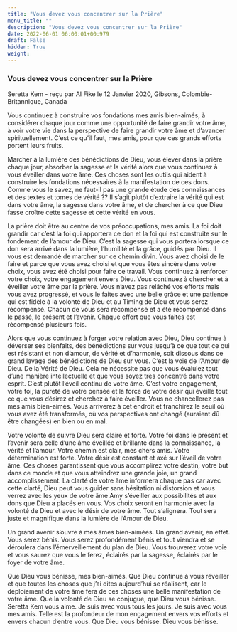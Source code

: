 ```yaml
---
title: "Vous devez vous concentrer sur la Prière"
menu_title: ""
description: "Vous devez vous concentrer sur la Prière"
date: 2022-06-01 06:00:01+00:979
draft: False
hidden: True
weight:
---
```

### Vous devez vous concentrer sur la Prière

Seretta Kem - reçu par Al Fike le 12 Janvier 2020, Gibsons, Colombie-Britannique, Canada

Vous continuez à construire vos fondations mes amis bien-aimés, à considérer chaque jour comme une opportunité de faire grandir votre âme, à voir votre vie dans la perspective de faire grandir votre âme et d’avancer spirituellement. C’est ce qu’il faut, mes amis, pour que ces grands efforts portent leurs fruits.

Marcher à la lumière des bénédictions de Dieu, vous élever dans la prière chaque jour, absorber la sagesse et la vérité alors que vous continuez à vous éveiller dans votre âme. Ces choses sont les outils qui aident à construire les fondations nécessaires à la manifestation de ces dons. Comme vous le savez, ne faut-il pas une grande étude des connaissances et des textes et tomes de vérité ?? Il s’agit plutôt d’extraire la vérité qui est dans votre âme, la sagesse dans votre âme, et de chercher à ce que Dieu fasse croître cette sagesse et cette vérité en vous.

La prière doit être au centre de vos préoccupations, mes amis. La foi doit grandir car c’est la foi qui apportera ce don et la foi qui est construite sur le fondement de l’amour de Dieu. C’est la sagesse qui vous portera lorsque ce don sera arrivé dans la lumière, l’humilité et la grâce, guidés par Dieu. Il vous est demandé de marcher sur ce chemin divin. Vous avez choisi de le faire et parce que vous avez choisi et que vous êtes sincère dans votre choix, vous avez été choisi pour faire ce travail. Vous continuez à renforcer votre choix, votre engagement envers Dieu. Vous continuez à chercher et à éveiller votre âme par la prière. Vous n’avez pas relâché vos efforts mais vous avez progressé, et vous le faites avec une belle grâce et une patience qui est fidèle à la volonté de Dieu et au Timing de Dieu et vous serez récompensé. Chacun de vous sera récompensé et a été récompensé dans le passé, le présent et l’avenir. Chaque effort que vous faites est récompensé plusieurs fois.

Alors que vous continuez à forger votre relation avec Dieu, Dieu continue à déverser ses bienfaits, des bénédictions sur vous jusqu’à ce que tout ce qui est résistant et non d’amour, de vérité et d’harmonie, soit dissous dans ce grand lavage des bénédictions de Dieu sur vous. C’est la voie de l’Amour de Dieu. De la Vérité de Dieu. Cela ne nécessite pas que vous évaluiez tout d’une manière intellectuelle et que vous soyez très concentré dans votre esprit. C’est plutôt l’éveil continu de votre âme. C’est votre engagement, votre foi, la pureté de votre pensée et la force de votre désir qui éveille tout ce que vous désirez et cherchez à faire éveiller. Vous ne chancellerez pas mes amis bien-aimés. Vous arriverez à cet endroit et franchirez le seuil où vous avez été transformés, où vos perspectives ont changé (auraient dû être changées) en bien ou en mal.

Votre volonté de suivre Dieu sera claire et forte. Votre foi dans le présent et l’avenir sera celle d’une âme éveillée et brillante dans la connaissance, la vérité et l’amour. Votre chemin est clair, mes chers amis. Votre détermination est forte. Votre désir est constant et axé sur l’éveil de votre âme. Ces choses garantissent que vous accomplirez votre destin, votre but dans ce monde et que vous atteindrez une grande joie, un grand accomplissement. La clarté de votre âme informera chaque pas car avec cette clarté, Dieu peut vous guider sans hésitation ni distorsion et vous verrez avec les yeux de votre âme Amy s’éveiller aux possibilités et aux dons que Dieu a placés en vous. Vos choix seront en harmonie avec la volonté de Dieu et avec le désir de votre âme. Tout s’alignera. Tout sera juste et magnifique dans la lumière de l’Amour de Dieu.

Un grand avenir s’ouvre à mes âmes bien-aimées. Un grand avenir, en effet. Vous serez bénis. Vous serez profondément bénis et tout viendra et se déroulera dans l’émerveillement du plan de Dieu. Vous trouverez votre voie et vous saurez que vous le ferez, éclairés par la sagesse, éclairés par le foyer de votre âme.

Que Dieu vous bénisse, mes bien-aimés. Que Dieu continue à vous réveiller et que toutes les choses que j’ai dites aujourd’hui se réalisent, car le déploiement de votre âme fera de ces choses une belle manifestation de votre âme. Que la volonté de Dieu se conjugue, que Dieu vous bénisse. Seretta Kem vous aime. Je suis avec vous tous les jours. Je suis avec vous mes amis. Telle est la profondeur de mon engagement envers vos efforts et envers chacun d’entre vous. Que Dieu vous bénisse. Dieu vous bénisse.






